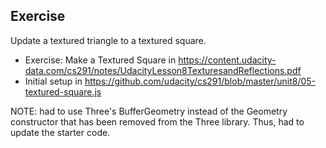 ## Exercise
Update a textured triangle to a textured square.

- Exercise: Make a Textured Square in https://content.udacity-data.com/cs291/notes/UdacityLesson8TexturesandReflections.pdf
- Initial setup in https://github.com/udacity/cs291/blob/master/unit8/05-textured-square.js


NOTE: had to use Three's BufferGeometry instead of the Geometry constructor that has been removed from the Three library. Thus, had to update the starter code.